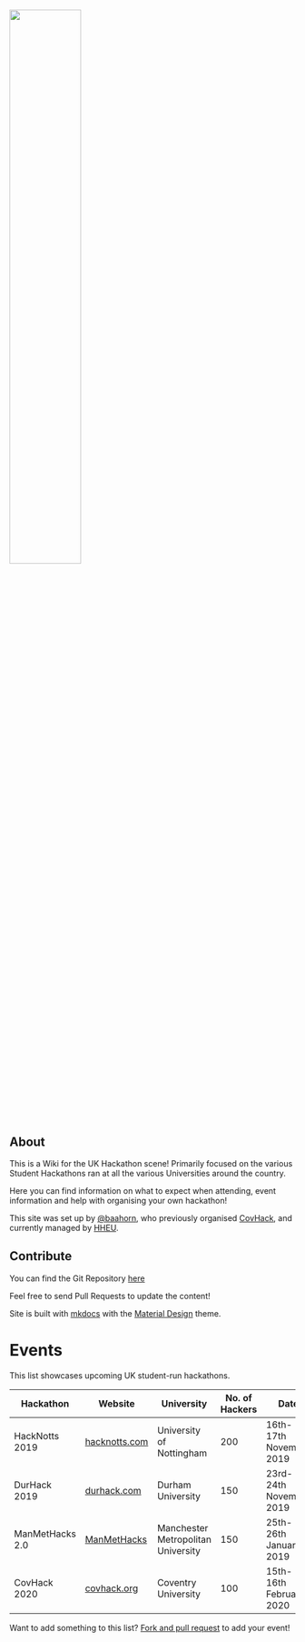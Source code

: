 # 
<img src="/static/logo.svg" width="50%">

## About

This is a Wiki for the UK Hackathon scene! Primarily focused on the various
Student Hackathons ran at all the various Universities around the country.

Here you can find information on what to expect when attending, event information
and help with organising your own hackathon!

This site was set up by [@baahorn](https://twitter.com/baahorn), who
previously organised [CovHack](https://covhack.org), and currently managed by
[HHEU](https://hackathonhackers.eu).

## Contribute

You can find the Git Repository [here](https://github.com/HHEU/wiki)

Feel free to send Pull Requests to update the content!

Site is built with [mkdocs](https://www.mkdocs.org) with the
[Material Design](https://squidfunk.github.io/mkdocs-material/) theme.

# Events
This list showcases upcoming UK student-run hackathons.

|Hackathon        |Website| University         |No. of Hackers|Date|
|-----------------|-------|--------------------|--------------|----|
| HackNotts 2019  | [hacknotts.com](https://www.hacknotts.com)  | University of Nottingham  | 200 | 16th-17th November 2019 |
| DurHack 2019    | [durhack.com](https://durhack.com) | Durham University | 150 | 23rd-24th November 2019 |
| ManMetHacks 2.0 | [ManMetHacks](https://manmethacks.com) | Manchester Metropolitan University | 150 | 25th-26th January 2019|
| CovHack 2020    | [covhack.org](https://covhack.org) | Coventry University | 100 | 15th-16th February 2020 |

Want to add something to this list? [Fork and pull request](https://github.com/HHEU/wiki/edit/master/docs/index.md) to add your event!
